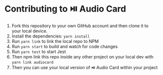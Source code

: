 # Contributing to ⏯️ Audio Card

1. Fork this repository to your own GitHub account and then clone it to your local device.
2. Install the dependencies: `yarn install`
3. Run `yarn link` to link the local repo to NPM
4. Run `yarn start` to build and watch for code changes
5. Run `yarn test` to start Jest
7. Then npm link this repo inside any other project on your local dev with `yarn link audiocard`
8. Then you can use your local version of ⏯️ Audio Card within your project

